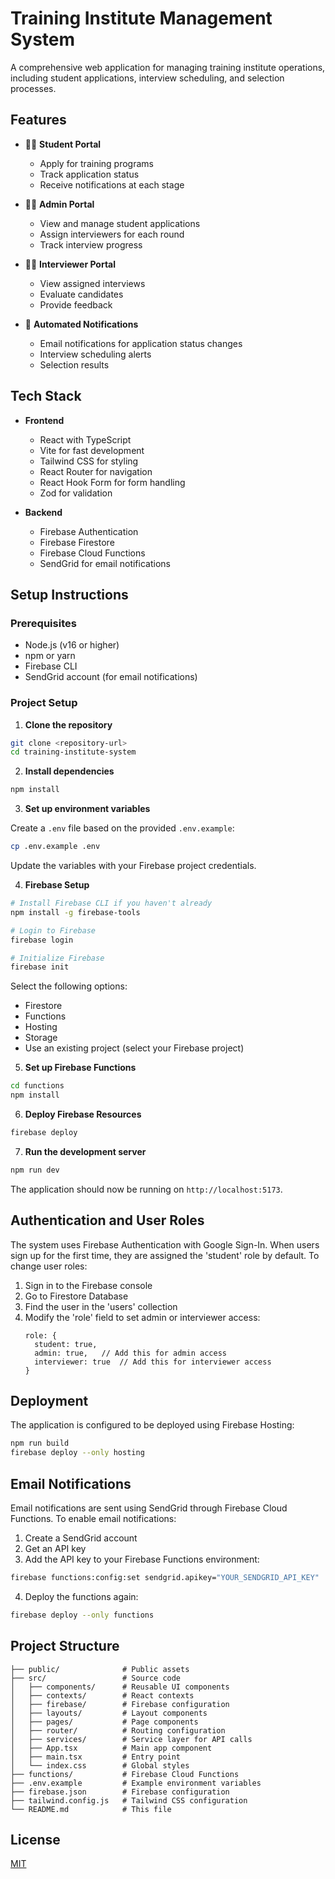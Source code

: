# Training Institute Management System

A comprehensive web application for managing training institute operations, including student applications, interview scheduling, and selection processes.

## Features

- 🧑‍🎓 **Student Portal**
  - Apply for training programs
  - Track application status
  - Receive notifications at each stage

- 👨‍💼 **Admin Portal**
  - View and manage student applications
  - Assign interviewers for each round
  - Track interview progress

- 👨‍🏫 **Interviewer Portal**
  - View assigned interviews
  - Evaluate candidates
  - Provide feedback

- 📧 **Automated Notifications**
  - Email notifications for application status changes
  - Interview scheduling alerts
  - Selection results

## Tech Stack

- **Frontend**
  - React with TypeScript
  - Vite for fast development
  - Tailwind CSS for styling
  - React Router for navigation
  - React Hook Form for form handling
  - Zod for validation

- **Backend**
  - Firebase Authentication
  - Firebase Firestore
  - Firebase Cloud Functions
  - SendGrid for email notifications

## Setup Instructions

### Prerequisites

- Node.js (v16 or higher)
- npm or yarn
- Firebase CLI
- SendGrid account (for email notifications)

### Project Setup

1. **Clone the repository**

```bash
git clone <repository-url>
cd training-institute-system
```

2. **Install dependencies**

```bash
npm install
```

3. **Set up environment variables**

Create a `.env` file based on the provided `.env.example`:

```bash
cp .env.example .env
```

Update the variables with your Firebase project credentials.

4. **Firebase Setup**

```bash
# Install Firebase CLI if you haven't already
npm install -g firebase-tools

# Login to Firebase
firebase login

# Initialize Firebase
firebase init
```

Select the following options:
- Firestore
- Functions
- Hosting
- Storage
- Use an existing project (select your Firebase project)

5. **Set up Firebase Functions**

```bash
cd functions
npm install
```

6. **Deploy Firebase Resources**

```bash
firebase deploy
```

7. **Run the development server**

```bash
npm run dev
```

The application should now be running on `http://localhost:5173`.

## Authentication and User Roles

The system uses Firebase Authentication with Google Sign-In. When users sign up for the first time, they are assigned the 'student' role by default. To change user roles:

1. Sign in to the Firebase console
2. Go to Firestore Database
3. Find the user in the 'users' collection
4. Modify the 'role' field to set admin or interviewer access:
   ```
   role: {
     student: true,
     admin: true,   // Add this for admin access
     interviewer: true  // Add this for interviewer access
   }
   ```

## Deployment

The application is configured to be deployed using Firebase Hosting:

```bash
npm run build
firebase deploy --only hosting
```

## Email Notifications

Email notifications are sent using SendGrid through Firebase Cloud Functions. To enable email notifications:

1. Create a SendGrid account
2. Get an API key
3. Add the API key to your Firebase Functions environment:

```bash
firebase functions:config:set sendgrid.apikey="YOUR_SENDGRID_API_KEY"
```

4. Deploy the functions again:

```bash
firebase deploy --only functions
```

## Project Structure

```
├── public/              # Public assets
├── src/                 # Source code
│   ├── components/      # Reusable UI components
│   ├── contexts/        # React contexts
│   ├── firebase/        # Firebase configuration
│   ├── layouts/         # Layout components
│   ├── pages/           # Page components
│   ├── router/          # Routing configuration
│   ├── services/        # Service layer for API calls
│   ├── App.tsx          # Main app component
│   ├── main.tsx         # Entry point
│   └── index.css        # Global styles
├── functions/           # Firebase Cloud Functions
├── .env.example         # Example environment variables
├── firebase.json        # Firebase configuration
├── tailwind.config.js   # Tailwind CSS configuration
└── README.md            # This file
```

## License

[MIT](LICENSE)